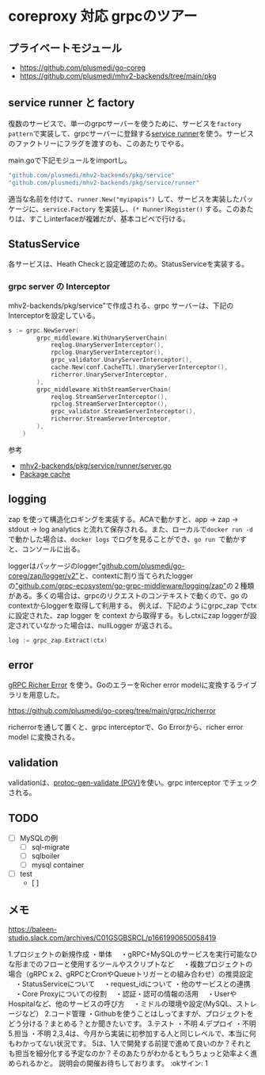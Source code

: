 # coreproxy 対応 grpcのツアー

## プライベートモジュール

- https://github.com/plusmedi/go-coreg
- https://github.com/plusmedi/mhv2-backends/tree/main/pkg

## service runner と factory

復数のサービスで、単一のgrpcサーバーを使うために、サービスを`factory pattern`で実装して、grpcサーバーに登録する[service runner](https://github.com/plusmedi/mhv2-backends/tree/main/pkg/service)を使う。サービスのファクトリーにフラグを渡すのも、このあたりでやる。

main.goで下記モジュールをimportし。

```go
"github.com/plusmedi/mhv2-backends/pkg/service"
"github.com/plusmedi/mhv2-backends/pkg/service/runner"
```

適当な名前を付けて、`runner.New("myipapis")` して、サービスを実装したパッケージに、`service.Factory` を実装し、`(* Runner)Register()` する。このあたりは、すこしinterfaceが複雑だが、基本コピペで行ける。

## StatusService

各サービスは、Heath Checkと設定確認のため。StatusServiceを実装する。


### grpc server の Interceptor

mhv2-backends/pkg/service"で作成される、grpc サーバーは、下記のInterceptorを設定している。

```go
s := grpc.NewServer(
		grpc_middleware.WithUnaryServerChain(
			reqlog.UnaryServerInterceptor(),
			rpclog.UnaryServerInterceptor(),
			grpc_validator.UnaryServerInterceptor(),
			cache.New(conf.CacheTTL).UnaryServerInterceptor(),
			richerror.UnaryServerInterceptor,
		),
		grpc_middleware.WithStreamServerChain(
			reqlog.StreamServerInterceptor(),
			rpclog.StreamServerInterceptor(),
			grpc_validator.StreamServerInterceptor(),
			richerror.StreamServerInterceptor,
		),
	)
```

参考
- [mhv2-backends/pkg/service/runner/server.go](https://github.com/plusmedi/mhv2-backends/blob/main/pkg/service/runner/server.go#L50-L65)
- [Package cache](https://github.com/plusmedi/mhv2-backends/tree/main/pkg/service/runner/cache)

## logging

zap を使って構造化ロギングを実装する。ACAで動かすと、app -> zap -> stdout -> log analytics と流れて保存される。また、ローカルで`docker run -d`で動かした場合は、`docker logs` でログを見ることができ、`go run `で動かすと、コンソールに出る。

loggerはパッケージのlogger["github.com/plusmedi/go-coreg/zap/logger/v2"](https://github.com/plusmedi/go-coreg/tree/main/zap/logger/v2)と、contextに割り当てられたloggerの["github.com/grpc-ecosystem/go-grpc-middleware/logging/zap"](https://pkg.go.dev/github.com/grpc-ecosystem/go-grpc-middleware@v1.3.0/logging/zap)の２種類がある。多くの場合は、grpcのリクエストのコンテキストで動くので、go のcontextからloggerを取得して利用する。
例えば、下記のようにgrpc_zap でctxに設定された、zap logger を context から取得する。もしctxにzap loggerが設定されていなかった場合は、nullLogger が返される。

```go
log := grpc_zap.Extract(ctx)
```

## error

[gRPC Richer Error](https://www.grpc.io/docs/guides/error/#richer-error-model) を使う。GoのエラーをRicher error modelに変換するライブラリを用意した。

https://github.com/plusmedi/go-coreg/tree/main/grpc/richerror

richerrorを通して置くと、grpc interceptorで、Go Errorから、richer error model に変換される。

## validation

validationは、[protoc-gen-validate (PGV)](https://github.com/envoyproxy/protoc-gen-validate)を使い。grpc interceptor でチェックされる。

## TODO

- [ ] MySQLの例
  - [ ] sql-migrate
  - [ ] sqlboiler
  - [ ] mysql container
- [ ] test
  - [ ]


## メモ

https://baleen-studio.slack.com/archives/C01GSGBSRCL/p1661990650058419


1.プロジェクトの新規作成
・単体
　・gRPC+MySQLのサービスを実行可能なひな形までのフローと使用するツールやスクリプトなど
　・複数プロジェクトの場合（gRPC x 2、gRPCとCronやQueueトリガーとの組み合わせ）の推奨設定
　・StatusServiceについて
　・request_idについて
・他のサービスとの連携
　・Core Proxyについての役割
　・認証・認可の情報の活用
　・UserやHospitalなど、他のサービスの呼び方
　・ミドルの環境や設定(MySQL、ストレージなど）
2.コード管理
・Githubを使うことはしってますが、プロジェクトをどう分ける？まとめる？とか聞きたいです。
3.テスト
・不明
4.デプロイ
・不明
5.担当
・不明
2,3,4は、今月から実装に初参加する人と同じレベルで、本当に何もわかってない状況です。
5は、1人で開発する前提で進めて良いのか？それとも担当を細分化する予定なのか？そのあたりがわかるともうちょっと効率よく進められるかと。
説明会の開催お待ちしております。
:okサイン:
1


